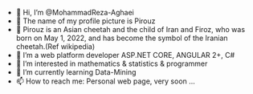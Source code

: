 - 👋 Hi, I’m @MohammadReza-Aghaei
- 🐆 The name of my profile picture is Pirouz
- 🐆 Pirouz is an Asian cheetah and the child of Iran and Firoz, who was born on May 1, 2022, and has become the symbol of the Iranian cheetah.(Ref wikipedia)
- 💞️ I’m a web platform developer ASP.NET CORE, ANGULAR 2+, C#
- 👀 I’m interested in mathematics & statistics & programmer
- 🌱 I’m currently learning Data-Mining
- 📫 How to reach me:  Personal web page, very soon ...

<!---
MohammadReza-Aghaei/MohammadReza-Aghaei is a ✨ special ✨ repository because its `README.md` (this file) appears on your GitHub profile.
You can click the Preview link to take a look at your changes.
--->
